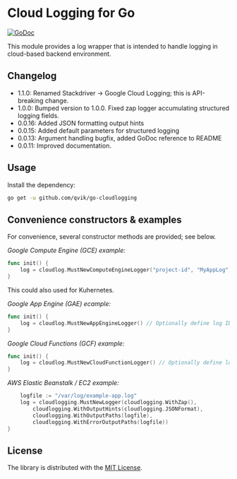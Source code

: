 # Cloud Logging for Go

[![GoDoc](https://godoc.org/github.com/qvik/go-cloudlogging?status.svg)](https://godoc.org/github.com/qvik/go-cloudlogging)

This module provides a log wrapper that is intended to handle logging in cloud-based backend environment.

## Changelog

- 1.1.0: Renamed Stackdriver -> Google Cloud Logging; this is API-breaking change.
- 1.0.0: Bumped version to 1.0.0. Fixed zap logger accumulating structured logging fields.
- 0.0.16: Added JSON formatting output hints
- 0.0.15: Added default parameters for structured logging
- 0.0.13: Argument handling bugfix, added GoDoc reference to README
- 0.0.11: Improved documentation.

## Usage

Install the dependency:

```sh
go get -u github.com/qvik/go-cloudlogging
```

## Convenience constructors & examples

For convenience, several constructor methods are provided; see below.

_Google Compute Engine (GCE) example:_

```go
func init() {
	log = cloudlog.MustNewComputeEngineLogger("project-id", "MyAppLog")
}
```

This could also used for Kuhernetes.

_Google App Engine (GAE) ecample:_

```go
func init() {
	log = cloudlog.MustNewAppEngineLogger() // Optionally define log ID as arg
}
```

_Google Cloud Functions (GCF) example:_

```go
func init() {
	log = cloudlog.MustNewCloudFunctionLogger() // Optionally define log ID as arg
}
```

_AWS Elastic Beanstalk / EC2 example:_

```go
	logfile := "/var/log/example-app.log"
	log = cloudlogging.MustNewLogger(cloudlogging.WithZap(),
		cloudlogging.WithOutputHints(cloudlogging.JSONFormat),
		cloudlogging.WithOutputPaths(logfile),
		cloudlogging.WithErrorOutputPaths(logfile))
}
```

## License

The library is distributed with the [MIT License](LICENSE.md).
